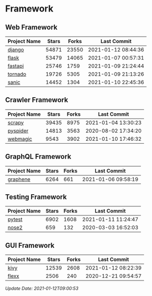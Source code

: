 # Framework

## Web Framework
| Project Name | Stars | Forks | Last Commit |
| ------------ | ----- | ----- | ----------- |
| [django](https://github.com/django/django) | 54871 | 23550 | 2021-01-12 08:44:36 |
| [flask](https://github.com/pallets/flask) | 53479 | 14065 | 2021-01-07 00:57:31 |
| [fastapi](https://github.com/tiangolo/fastapi) | 25746 | 1759 | 2021-01-09 21:24:44 |
| [tornado](https://github.com/tornadoweb/tornado) | 19726 | 5305 | 2021-01-09 21:13:26 |
| [sanic](https://github.com/sanic-org/sanic) | 14452 | 1304 | 2021-01-10 22:45:36 |

## Crawler Framework
| Project Name | Stars | Forks | Last Commit |
| ------------ | ----- | ----- | ----------- |
| [scrapy](https://github.com/scrapy/scrapy) | 39435 | 8975 | 2021-01-04 13:30:23 |
| [pyspider](https://github.com/binux/pyspider) | 14813 | 3563 | 2020-08-02 17:34:20 |
| [webmagic](https://github.com/code4craft/webmagic) | 9543 | 3902 | 2021-01-10 17:46:32 |

## GraphQL Framework
| Project Name | Stars | Forks | Last Commit |
| ------------ | ----- | ----- | ----------- |
| [graphene](https://github.com/graphql-python/graphene) | 6264 | 661 | 2021-01-06 09:58:19 |

## Testing Framework
| Project Name | Stars | Forks | Last Commit |
| ------------ | ----- | ----- | ----------- |
| [pytest](https://github.com/pytest-dev/pytest) | 6902 | 1608 | 2021-01-11 11:24:47 |
| [nose2](https://github.com/nose-devs/nose2) | 659 | 132 | 2020-03-03 16:52:03 |

## GUI Framework
| Project Name | Stars | Forks | Last Commit |
| ------------ | ----- | ----- | ----------- |
| [kivy](https://github.com/kivy/kivy) | 12539 | 2608 | 2021-01-12 08:22:39 |
| [flexx](https://github.com/flexxui/flexx) | 2506 | 240 | 2020-12-21 09:54:57 |

*Update Date: 2021-01-12T09:00:53*